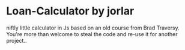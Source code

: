 # Loan-Calculator by jorlar

niftly little calculator in Js based on an old course from Brad Traversy. 
You're more than welcome to steal the code and re-use it for another project.. 

